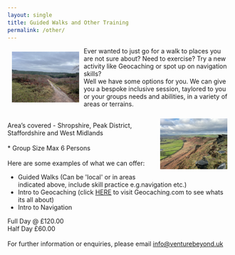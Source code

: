 ```yaml
---
layout: single
title: Guided Walks and Other Training
permalink: /other/
---
```


<div>
<img src="/assets/images/IMG_3997.png" width="30%" height="auto" style="float: left; margin: 10px;">

Ever wanted to just go for a walk to places you are not sure about? Need to exercise? Try a new activity like Geocaching or spot up on navigation skills?<br>
Well we have some options for you. We can give you a bespoke inclusive session, taylored to you or your groups needs and abilities, in a variety of areas or terrains.<br>

<img src="/assets/images/roaches.png" width="30%" height="auto" style="float: right; margin: 10px;">
<br>
Area’s covered - Shropshire, Peak District, Staffordshire and West Midlands<br>
<br>
* Group Size Max 6 Persons<br>
<br>
Here are some examples of what we can offer:<br>
<ul>
  <li>Guided Walks (Can be 'local' or in areas indicated above, include skill practice e.g.navigation etc.)</li>
  <li>Intro to Geocaching (click <a href="https://geocaching.com">HERE</a> to visit Geocaching.com to see whats its all about)</li>
  <li>Intro to Navigation</li>
</ul>
Full Day @ £120.00<br>
Half Day £60.00<br>
</div>
<br>
For further information or enquiries, please email <a href="mailto:info@venturebeyond.uk">info@venturebeyond.uk</a>
